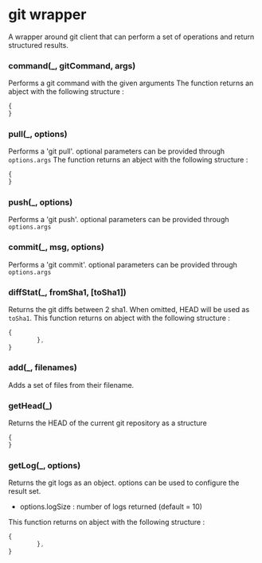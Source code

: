 # git wrapper
A wrapper around git client that can perform a set of operations and return structured results.
### command(_, gitCommand, args)
Performs a git command with the given arguments
The function returns an abject with the following structure : 
``` javascript
{ 
}
```
### pull(_, options)
Performs a 'git pull'.
optional parameters can be provided through `options.args`
The function returns an abject with the following structure : 
``` javascript
{ 
}
```
### push(_, options)
Performs a 'git push'.
optional parameters can be provided through `options.args`
### commit(_, msg, options)
Performs a 'git commit'.
optional parameters can be provided through `options.args`
### diffStat(_, fromSha1, [toSha1])
Returns the git diffs between 2 sha1. When omitted, HEAD will be used as `toSha1`.
This function returns on abject with the following structure : 
``` javascript
{
		},
}
```
### add(_, filenames)
Adds a set of files from their filename.
### getHead(_)
Returns the HEAD of the current git repository as a structure 
``` javascript
{ 
}

```
### getLog(_, options)
Returns the git logs as an object.
options can be used to configure the result set.
- options.logSize : number of logs returned (default = 10)

This function returns on abject with the following structure : 
``` javascript
{
		},
}
```
